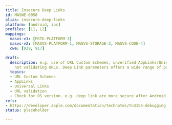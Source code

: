 ```yaml
---
title: Insecure Deep Links
id: MASWE-0058
alias: insecure-deep-links
platform: [android, ios]
profiles: [L1, L2]
mappings:
  masvs-v1: [MSTG-PLATFORM-3]
  masvs-v2: [MASVS-PLATFORM-1, MASVS-STORAGE-2, MASVS-CODE-4]
  cwe: [939, 917]

draft:
  description: e.g. use of URL Custom Schemes, unverified AppLinks/Universal Links,
    not validating URLs. Deep Link parameters offers a wide range of possibilities. A malformed URI or parameter value, if not sanitized, may trigger an injection in different points of the application. For example, CWE-939 prevents the exploit of the URI checking the source and CWE-917 prevents the exploit of the URI checking the content.
  topics:
  - URL Custom Schemes
  - AppLinks
  - Universal Links
  - URL validation
  - Check for OS version. e.g. deep link are more secure after Android XX
refs:
- https://developer.apple.com/documentation/technotes/tn3155-debugging-universal-links
status: placeholder

---
```


